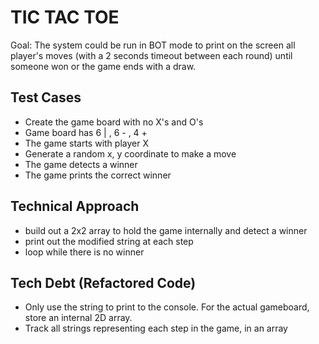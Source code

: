 # TIC TAC TOE
Goal: The system could be run in BOT mode to print on the screen all player's moves (with a 2 seconds timeout between each round) until someone won or the game ends with a draw.
## Test Cases
* Create the game board with no X's and O's
* Game board has 6 | , 6 - , 4 +
* The game starts with player X
* Generate a random x, y coordinate to make a move
* The game detects a winner
* The game prints the correct winner

## Technical Approach
* build out a 2x2 array to hold the game internally and detect a winner
* print out the modified string at each step
* loop while there is no winner

## Tech Debt (Refactored Code)
* Only use the string to print to the console. For the actual gameboard, store an internal 2D array.
* Track all strings representing each step in the game, in an array